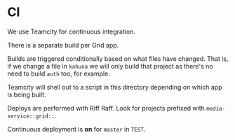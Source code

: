 # CI

We use Teamcity for continuous integration.

There is a separate build per Grid app.

Builds are triggered conditionally based on what files have changed. That is, 
if we change a file in `kahuna` we will only build that project as there's no 
need to build `auth` too, for example.

Teamcity will shell out to a script in this directory depending on which app is 
being built.

Deploys are performed with Riff Raff. Look for projects prefixed with `media-service::grid::`. 

Continuous deployment is **on** for `master` in `TEST`.
